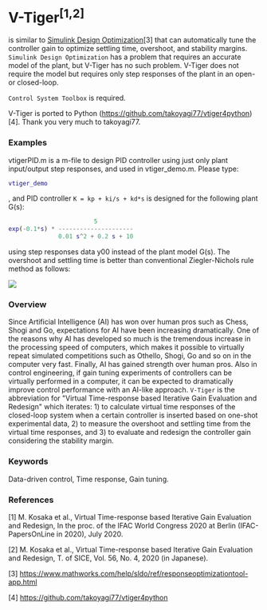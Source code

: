 # V-Tiger<sup>[1,2]</sup>

is similar to [Simulink Design Optimization](https://www.mathworks.com/help/sldo/ref/responseoptimizationtool-app.html)[3] that can automatically tune the controller gain to optimize settling time, overshoot, and stability margins. `Simulink Design Optimization` has a problem that requires an accurate model of the plant, but V-Tiger has no such problem. V-Tiger does not require the model but requires only step responses of the plant in an open- or closed-loop.

`Control System Toolbox` is required.

V-Tiger is ported to Python (https://github.com/takoyagi77/vtiger4python)[4]. Thank you very much to takoyagi77.

### Examples

vtigerPID.m is a m-file to design PID controller using just only plant input/output step responses, and used in vtiger_demo.m. Please type:
```Matlab
vtiger_demo
```
, and PID controller `K = kp + ki/s + kd*s` is designed for the following plant G(s):
```Matlab
                        5
exp(-0.1*s) * ---------------------
              0.01 s^2 + 0.2 s + 10
```
using step responses data y00 instead of the plant model G(s). The overshoot and settling time is better than conventional Ziegler-Nichols rule method as follows:

![](https://fc5d4f24-a-62cb3a1a-s-sites.googlegroups.com/site/kosaka3lab/fairu--kyabinetto/vtiger_fig1.png)

### Overview

Since Artificial Intelligence (AI) has won over human pros such as Chess, Shogi and Go, expectations for AI have been increasing dramatically. One of the reasons why AI has developed so much is the tremendous increase in the processing speed of computers, which makes it possible to virtually repeat simulated competitions such as Othello, Shogi, Go and so on in the computer very fast. Finally, AI has gained strength over human pros. Also in control engineering, if gain tuning experiments of controllers can be virtually performed in a computer, it can be expected to dramatically improve control performance with an AI-like approach. `V-Tiger` is the abbreviation for "Virtual Time-response based Iterative Gain Evaluation and Redesign" which iterates: 1) to calculate virtual time responses of the closed-loop system when a certain controller is inserted based on one-shot experimental data, 2) to measure the overshoot and settling time from the virtual time responses, and 3) to evaluate and redesign the controller gain considering the stability margin.

### Keywords
Data-driven control, Time response, Gain tuning.

### References
[1] M. Kosaka et al., Virtual Time-response based Iterative Gain Evaluation and Redesign, In the proc. of the IFAC World Congress 2020 at Berlin (IFAC-PapersOnLine in 2020), July 2020.

[2] M. Kosaka et al., Virtual Time-response based Iterative Gain Evaluation and Redesign, T. of SICE, Vol. 56, No. 4, 2020  (in Japanese).

[3] https://www.mathworks.com/help/sldo/ref/responseoptimizationtool-app.html

[4] https://github.com/takoyagi77/vtiger4python
